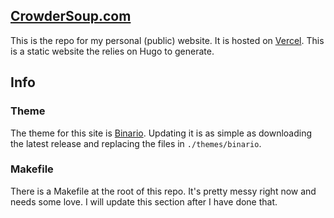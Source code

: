 [CrowderSoup.com](https://crowdersoup.com)
---

This is the repo for my personal (public) website. It is hosted on
[Vercel](https://vercel.com). This is a static website the relies on Hugo to
generate.

## Info

### Theme

The theme for this site is [Binario](https://github.com/vimux/binario).
Updating it is as simple as downloading the latest release and replacing the
files in `./themes/binario`.

### Makefile

There is a Makefile at the root of this repo. It's pretty messy right now and
needs some love. I will update this section after I have done that.
